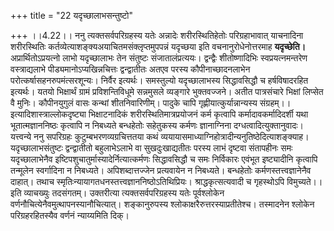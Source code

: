 +++
title = "22 यदृच्छालाभसन्तुष्टो"

+++
।।4.22।। ननु त्यक्तसर्वपरिग्रहस्य यतेः अन्नादेः शरीरस्थितिहेतोः
परिग्रहाभावात् याचनादिना शरीरस्थितिः
कर्तव्येत्याशङ्क्यअयाचितमसंक्लृप्तमुपपन्नं यदृच्छया इति
वचनानुरोधेनोत्तरमाह **यदृच्छेति।** अप्रार्थितोऽप्रयत्नो लाभो यदृच्छालाभः
तेन संतुष्टः संजातालंप्रत्ययः। द्वन्द्वैः शीतोष्णादिभिः
स्वप्रयत्नमन्तरेण वस्त्राद्यलाभे पीड्यमानोऽप्यखिन्नचित्तः द्वन्द्वातीतः
अतएव परस्य कौपीनाच्छादनलाभेन परोत्कर्षासहनरुपमंत्सरशून्यः। निर्वैर
इत्यर्थः। समस्तुल्यो यदृच्छालाभस्य सिद्धावसिद्धौ च हर्षविषादरहित
इत्यर्थः। यतयो भिक्षार्थं ग्रामं प्रविशन्तिविधूमे सन्नमुसले व्यङ्गारे
भुक्तवज्जने। अतीत पात्रसंचारे भिक्षां लिप्सेत वै मुनिः। कौपीनयुगुलं वासः
कन्थां शीतनिवारिणीम्। पादुके चापि गृह्णीयात्कुर्यान्नान्यस्य संग्रहम्।।
इत्यादिशास्त्राल्लोकदृष्ट्या भिक्षाटनादिकं शरीरस्थितिमात्रप्रयोजनं कर्म
कृत्वापि कर्मादावकर्मादिदर्शी यथा भूतात्मज्ञाननिष्ठः कृत्वापि न निबध्यते
बन्धहेतोः सहेतुकस्य कर्मणः ज्ञानाग्निना दग्धत्वादित्युक्तानुवादः।
यत्त्वन्ये ननु सपरिग्रहः कुटुम्बभरणव्यग्रचित्ततया कथं
व्ययायासमाध्याग्निहोत्रादीन्यनुतिष्ठेदित्याशङ्क्याह। यदृच्छालाभसंतुष्टः
द्वन्द्वातीतो बहुलाभेऽलाभे वा सुखदुःखाद्यतीतः परस्य लाभं दृष्टवा
संतापहीनः समः यदृच्छालाभेनैव इष्टिपशुचातुर्मास्यादेर्नित्यात्कर्मणः
सिद्धावसिद्धौ च समः निर्विकारः एवंभूत इष्ट्यादीनि कृत्वापि तन्मूलेन
स्वर्गादिना न निबध्यते। अपिशब्दात्तज्जेन प्रत्यवायेन न निबध्यते।
बन्धहेतोः कर्मणस्तत्त्वज्ञानेनैव दाहात्। तथाच
स्मृतिःन्यायागतधनस्तत्त्वज्ञाननिष्ठोऽतिथिप्रियः। श्राद्धकृत्सत्यवादी च
गृहस्थोऽपि विमुच्यते।। इति व्याचख्युः तदसंगतम्। उक्तरीत्या
त्यक्तसर्वपरिग्रहस्य यतेः पूर्वश्लोकेन
वर्णनौचित्येनैवमुत्थापनस्यानौचित्यात्। शङ्कानुरुपस्य
श्लोकाक्षरैरुत्तरस्याप्रतीतेश्च। तस्मादनेन श्लोकेन परिग्रहरहितस्यैव
वर्णनं न्याय्यमिति दिक्।
